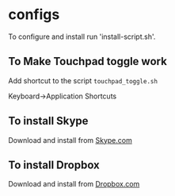 # configs

To configure and install run 'install-script.sh'.

To Make Touchpad toggle work
----------------------------
Add shortcut to the script `touchpad_toggle.sh`

Keyboard->Application Shortcuts

To install Skype
----------------
Download and install from [Skype.com](https://skype.com)

To install Dropbox
------------------
Download and install from [Dropbox.com](https://www.dropbox.com/install-linux)
